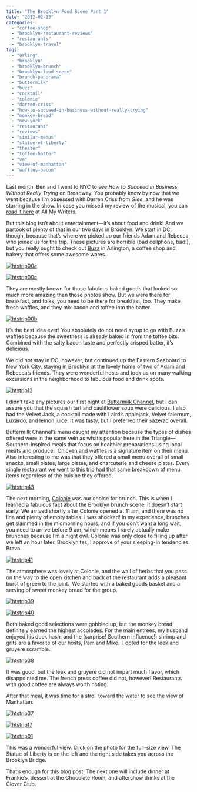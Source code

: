 ```yaml
---
title: "The Brooklyn Food Scene Part 1"
date: "2012-02-13"
categories:
  - "coffee-shop"
  - "brooklyn-restaurant-reviews"
  - "restaurants"
  - "brooklyn-travel"
tags:
  - "arling"
  - "brooklyn"
  - "brooklyn-brunch"
  - "brooklyn-food-scene"
  - "brunch-panorama"
  - "buttermilk"
  - "buzz"
  - "cocktail"
  - "colonie"
  - "darren-criss"
  - "how-to-succeed-in-business-without-really-trying"
  - "monkey-bread"
  - "new-york"
  - "restaurant"
  - "reviews"
  - "similar-menus"
  - "statue-of-liberty"
  - "theater"
  - "toffee-batter"
  - "va"
  - "view-of-manhattan"
  - "waffles-bacon"
---
```


Last month, Ben and I went to NYC to see _How to Succeed in Business Without Really Trying_ on Broadway. You probably know by now that we went because I’m obsessed with Darren Criss from _Glee_, and he was starring in the show. In case you missed my review of the musical, you can [read it here](http://allmywriters.com/?p=3516) at All My Writers.

But this blog isn’t about entertainment—it’s about food and drink! And we partook of plenty of that in our two days in Brooklyn. We start in DC, though, because that’s where we picked up our friends Adam and Rebecca, who joined us for the trip. These pictures are horrible (bad cellphone, bad!), but you really ought to check out [Buzz](http://buzzbakery.com/) in Arlington, a coffee shop and bakery that offers some awesome wares.

[![](http://s3.amazonaws.com/thegourmez-wpmedia/2012/02/htstrip00a.jpg "htstrip00a")](http://s3.amazonaws.com/thegourmez-wpmedia/2012/02/htstrip00a.jpg)

[![](http://s3.amazonaws.com/thegourmez-wpmedia/2012/02/htstrip00c.jpg "htstrip00c")](http://s3.amazonaws.com/thegourmez-wpmedia/2012/02/htstrip00c.jpg)

They are mostly known for those fabulous baked goods that looked so much more amazing than those photos show. But we were there for breakfast, and folks, you need to be there for breakfast, too. They make fresh waffles, and they mix bacon and toffee into the batter.

[![](http://s3.amazonaws.com/thegourmez-wpmedia/2012/02/htstrip00b.jpg "htstrip00b")](http://s3.amazonaws.com/thegourmez-wpmedia/2012/02/htstrip00b.jpg)

It’s the best idea ever! You absolutely do not need syrup to go with Buzz’s waffles because the sweetness is already baked in from the toffee bits. Combined with the salty bacon taste and perfectly crisped batter, it’s delicious.

We did not stay in DC, however, but continued up the Eastern Seaboard to New York City, staying in Brooklyn at the lovely home of two of Adam and Rebecca’s friends. They were wonderful hosts and took us on many walking excursions in the neighborhood to fabulous food and drink spots.




<div class="caption">

[![](http://s3.amazonaws.com/thegourmez-wpmedia/2012/02/htstrip13.jpg "htstrip13")](http://s3.amazonaws.com/thegourmez-wpmedia/2012/02/htstrip13.jpg)</div>


I didn’t take any pictures our first night at [Buttermilk Channel](http://www.buttermilkchannelnyc.com/menu/), but I can assure you that the squash tart and cauliflower soup were delicious. I also had the Velvet Jack, a cocktail made with Laird’s applejack, Velvet falernum, Luxardo, and lemon juice. It was tasty, but I preferred their sazerac overall.

Buttermilk Channel’s menu caught my attention because the types of dishes offered were in the same vein as what’s popular here in the Triangle—Southern-inspired meals that focus on healthier preparations using local meats and produce.  Chicken and waffles is a signature item on their menu. Also interesting to me was that they offered a small menu overall of small snacks, small plates, large plates, and charcuterie and cheese plates. Every single restaurant we went to this trip had that same breakdown of menu items regardless of the cuisine they offered.




<div class="caption">

[![](http://s3.amazonaws.com/thegourmez-wpmedia/2012/02/htstrip43.jpg "htstrip43")](http://s3.amazonaws.com/thegourmez-wpmedia/2012/02/htstrip43.jpg)</div>


The next morning, [Colonie](http://colonienyc.com/) was our choice for brunch. This is when I learned a fabulous fact about the Brooklyn brunch scene: it doesn’t start early! We arrived shortly after Colonie opened at 11 am, and there was no line and plenty of empty tables. I was shocked! In my experience, brunches get slammed in the midmorning hours, and if you don’t want a long wait, you need to arrive before 9 am, which means I rarely actually make brunches because I’m a night owl. Colonie was only close to filling up after we left an hour later. Brooklynites, I approve of your sleeping-in tendencies. Bravo.

[![](http://s3.amazonaws.com/thegourmez-wpmedia/2012/02/htstrip41.jpg "htstrip41")](http://s3.amazonaws.com/thegourmez-wpmedia/2012/02/htstrip41.jpg)

The atmosphere was lovely at Colonie, and the wall of herbs that you pass on the way to the open kitchen and back of the restaurant adds a pleasant burst of green to the joint.  We started with a baked goods basket and a serving of sweet monkey bread for the group.




<div class="caption">

[![](http://s3.amazonaws.com/thegourmez-wpmedia/2012/02/htstrip39.jpg "htstrip39")](http://s3.amazonaws.com/thegourmez-wpmedia/2012/02/htstrip39.jpg)</div>





<div class="caption">

[![](http://s3.amazonaws.com/thegourmez-wpmedia/2012/02/htstrip40.jpg "htstrip40")](http://s3.amazonaws.com/thegourmez-wpmedia/2012/02/htstrip40.jpg)</div>


Both baked good selections were gobbled up, but the monkey bread definitely earned the highest accolades. For the main entrees, my husband enjoyed his duck hash, and the (surprise! Southern influence!) shrimp and grits are a favorite of our hosts, Pam and Mike.  I opted for the leek and gruyere scramble.

[![](http://s3.amazonaws.com/thegourmez-wpmedia/2012/02/htstrip38.jpg "htstrip38")](http://s3.amazonaws.com/thegourmez-wpmedia/2012/02/htstrip38.jpg)

It was good, but the leek and gruyere did not impart much flavor, which disappointed me. The french press coffee did not, however! Restaurants with good coffee are always worth noting.

After that meal, it was time for a stroll toward the water to see the view of Manhattan.




<div class="caption">

[![](http://s3.amazonaws.com/thegourmez-wpmedia/2012/02/htstrip37.jpg "htstrip37")](http://s3.amazonaws.com/thegourmez-wpmedia/2012/02/htstrip37.jpg)</div>





<div class="caption">

[![](http://s3.amazonaws.com/thegourmez-wpmedia/2012/02/htstrip17.jpg "htstrip17")](http://s3.amazonaws.com/thegourmez-wpmedia/2012/02/htstrip17.jpg)</div>





<div class="caption">

[![](http://s3.amazonaws.com/thegourmez-wpmedia/2012/02/htstrip01-1024x100.jpg "htstrip01")](http://s3.amazonaws.com/thegourmez-wpmedia/2012/02/htstrip01.jpg)</div>


This was a wonderful view. Click on the photo for the full-size view. The Statue of Liberty is on the left and the right side takes you across the Brooklyn Bridge.

That’s enough for this blog post! The next one will include dinner at Frankie’s, dessert at the Chocolate Room, and aftershow drinks at the Clover Club.
